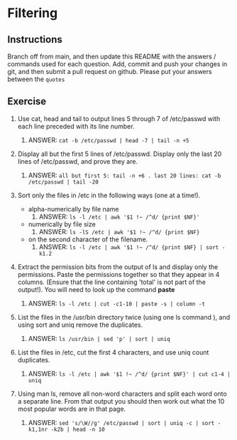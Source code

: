 # Filtering

## Instructions

Branch off from main, and then update this README with the answers / commands used for each question.
Add, commit and push your changes in git, and then submit a pull request on github.
Please put your answers between the `quotes`

## Exercise
1. Use cat, head and tail to output lines 5 through 7 of /etc/passwd with each line preceded with its line number.
    1. ANSWER: `cat -b /etc/passwd | head -7 | tail -n +5`

2. Display all but the first 5 lines of /etc/passwd. Display only the last 20 lines of /etc/passwd, and prove they are.
    1. ANSWER: `all but first 5: tail -n +6 . last 20 lines: cat -b /etc/passwd | tail -20`

3. Sort only the files in /etc in the following ways (one at a time!).
   * alpha-numerically by file name
      1. ANSWER: `ls -l /etc | awk '$1 !~ /^d/ {print $NF}' `
   * numerically by file size
      1. ANSWER: `ls -lS /etc | awk '$1 !~ /^d/ {print $NF}`
   * on the second character of the filename.
      1. ANSWER: `ls -l /etc | awk '$1 !~ /^d/ {print $NF} | sort -k1.2`

4. Extract the permission bits from the output of ls and display only the permissions. Paste the permissions together so that they appear in 4 columns.
(Ensure that the line containing 'total' is not part of the output!).  You will need to look up the command **paste**
    1. ANSWER: `ls -l /etc | cut -c1-10 | paste -s | column -t`

5. List the files in the /usr/bin directory twice (using one ls command ), and using sort and uniq remove the duplicates.
    1. ANSWER: `ls /usr/bin | sed 'p' | sort | uniq`

6. List the files in /etc, cut the first 4 characters, and use uniq count duplicates.
    1. ANSWER: `ls -l /etc | awk '$1 !~ /^d/ {print $NF}' | cut c1-4 | uniq`

6. Using man ls, remove all non-word characters and split each word onto a separate line.
From that output you should then work out what the 10 most popular words are in that page.
    1. ANSWER: `sed 's/\W//g' /etc/passwd | sort | uniq -c | sort -k1,1nr -k2b | head -n 10`
